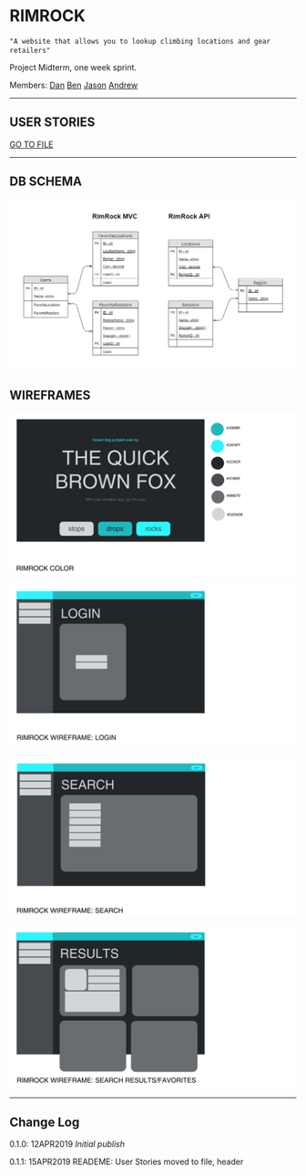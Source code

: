 # RIMROCK

```
"A website that allows you to lookup climbing locations and gear retailers"
```

Project Midterm, one week sprint.

Members:
[Dan](https://github.com/daniellogerstedt)
[Ben](https://github.com/BenSTay)
[Jason](https://github.com/jasonb315)
[Andrew](https://github.com/amjcurtis)

------------------------------

## USER STORIES

[GO TO FILE](https://github.com/house-rimrock/rimrock/blob/master/UserStories.txt)

------------------------------
## DB SCHEMA

![DBSchema](https://github.com/house-rimrock/rimrock/blob/master/assets/db-schema-rimrock.png)

## WIREFRAMES

![Color](https://github.com/house-rimrock/rimrock/blob/master/wireframes/color.png)

![Login](https://github.com/house-rimrock/rimrock/blob/master/wireframes/login.png)

![Search](https://github.com/house-rimrock/rimrock/blob/master/wireframes/search.png)

![SearchResults](https://github.com/house-rimrock/rimrock/blob/master/wireframes/searchResults.png)

------------------------------

## Change Log

0.1.0: 12APR2019 *Initial publish*

0.1.1: 15APR2019 READEME: User Stories moved to file, header
